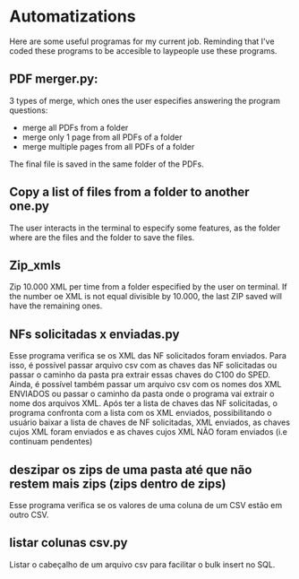 # Automatizations
Here are some useful programas for my current job. Reminding that I've coded these programs to be accesible to laypeople use these programs.

## PDF merger.py:
3 types of merge, which ones the user especifies answering the program questions:
- merge all PDFs from a folder
- merge only 1 page from all PDFs of a folder
- merge multiple pages from all PDFs of a folder

The final file is saved in the same folder of the PDFs.

## **Copy a list of files from a folder to another one.py**
The user interacts in the terminal to especify some features, as the folder where are the files and the folder to save the files.

## **Zip_xmls**
Zip 10.000 XML per time from a folder especified by the user on terminal.
If the number oe XML is not equal divisible by 10.000, the last ZIP saved will have the remaining ones.

## **NFs solicitadas x enviadas.py**
Esse programa verifica se os XML das NF solicitados foram enviados. Para isso, é possível passar arquivo csv com as chaves das NF solicitadas ou passar o caminho da pasta pra extrair essas chaves do C100 do SPED. Ainda, é possível também passar um arquivo csv com os nomes dos XML ENVIADOS ou passar o caminho da pasta onde o programa vai extrair o nome dos arquivos XML. Após ter a lista de chaves das NF solicitadas, o programa confronta com a lista com os XML enviados, possibilitando o usuário baixar a lista de chaves de NF solicitadas, XML enviados, as chaves cujos XML foram enviados e as chaves cujos XML NÃO foram enviados (i.e continuam pendentes)

## **deszipar os zips de uma pasta até que não restem mais zips (zips dentro de zips)**
Esse programa verifica se os valores de uma coluna de um CSV estão em outro CSV. 

## **listar colunas csv.py**
Listar o cabeçalho de um arquivo csv para facilitar o bulk insert no SQL.
